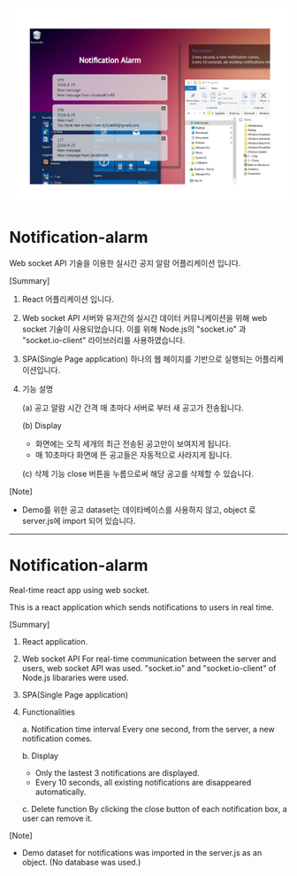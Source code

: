 <div align="center">	
    <img src="Notification-alarm.png" width="800px"</img> 
</div>	


# Notification-alarm

Web socket API 기술을 이용한 실시간 공지 알람 어플리케이션 입니다. 

[Summary]

1) React 어플리케이션 입니다.

2) Web socket API
  서버와 유저간의 실시간 데이터 커뮤니케이션을 위해 web socket 기술이 사용되었습니다. 
  이를 위해 Node.js의 "socket.io" 과 "socket.io-client" 라이브러리를 사용하였습니다.

3) SPA(Single Page application)
  하나의 웹 페이지를 기반으로 실행되는 어플리케이션입니다.

4) 기능 설명
  
    (a) 공고 알람 시간 간격
       매 초마다 서버로 부터 새 공고가 전송됩니다.
  
    (b) Display
      - 화면에는 오직 세개의 최근 전송된 공고만이 보여지게 됩니다.
      - 매 10초마다 화면에 뜬 공고들은 자동적으로 사라지게 됩니다.
  
    (c) 삭제 기능
       close 버튼을 누름으로써 해당 공고를 삭제할 수 있습니다.


[Note]
- Demo를 위한 공고 dataset는 데이타베이스를 사용하지 않고, object 로 server.js에 import 되어 있습니다.


----------------------------------------------------------------------------------------------------------------------------------------


# Notification-alarm

Real-time react app using web socket. 

This is a react application which sends notifications to users in real time.


[Summary]

1) React application.

2) Web socket API
  For real-time communication between the server and users, web socket API was used. 
  "socket.io" and "socket.io-client" of Node.js libararies were used.

3) SPA(Single Page application)

4) Functionalities
  
     a. Notification time interval
      Every one second, from the server, a new notification comes. 
  
     b. Display
      - Only the lastest 3 notifications are displayed. 
      - Every 10 seconds, all existing notifications are disappeared automatically.
  
     c. Delete function
       By clicking the close button of each notification box, a user can remove it.


[Note]
- Demo dataset for notifications was imported in the server.js as an object. (No database was used.)
